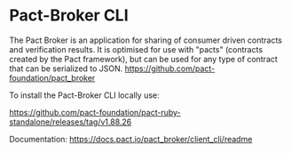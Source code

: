 # Pact-Broker CLI
 
The Pact Broker is an application for sharing of consumer driven contracts and verification results. It is optimised for use with "pacts" (contracts created by the Pact framework), but can be used for any type of contract that can be serialized to JSON. https://github.com/pact-foundation/pact_broker
 
To install the Pact-Broker CLI locally use: 
 
https://github.com/pact-foundation/pact-ruby-standalone/releases/tag/v1.88.26
 
Documentation:
https://docs.pact.io/pact_broker/client_cli/readme